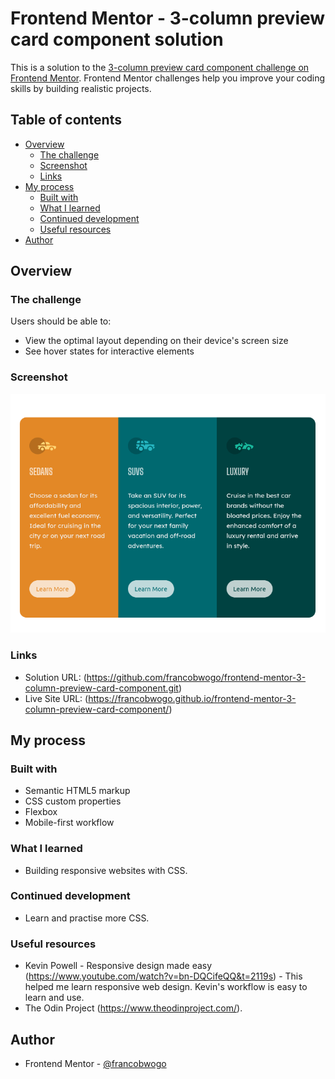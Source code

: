 # Frontend Mentor - 3-column preview card component solution

This is a solution to the [3-column preview card component challenge on Frontend Mentor](https://www.frontendmentor.io/challenges/3column-preview-card-component-pH92eAR2-). Frontend Mentor challenges help you improve your coding skills by building realistic projects. 

## Table of contents

- [Overview](#overview)
  - [The challenge](#the-challenge)
  - [Screenshot](#screenshot)
  - [Links](#links)
- [My process](#my-process)
  - [Built with](#built-with)
  - [What I learned](#what-i-learned)
  - [Continued development](#continued-development)
  - [Useful resources](#useful-resources)
- [Author](#author)

## Overview

### The challenge

Users should be able to:

- View the optimal layout depending on their device's screen size
- See hover states for interactive elements

### Screenshot

![](./screenshot.png)

### Links

- Solution URL: (https://github.com/francobwogo/frontend-mentor-3-column-preview-card-component.git)
- Live Site URL: (https://francobwogo.github.io/frontend-mentor-3-column-preview-card-component/)

## My process

### Built with

- Semantic HTML5 markup
- CSS custom properties
- Flexbox
- Mobile-first workflow

### What I learned

- Building responsive websites with CSS.

### Continued development

- Learn and practise more CSS.

### Useful resources

- Kevin Powell - Responsive design made easy (https://www.youtube.com/watch?v=bn-DQCifeQQ&t=2119s) - This helped me learn responsive web design. Kevin's workflow is easy to learn and use.
- The Odin Project (https://www.theodinproject.com/).

## Author

- Frontend Mentor - [@francobwogo](https://www.frontendmentor.io/profile/francobwogo)

